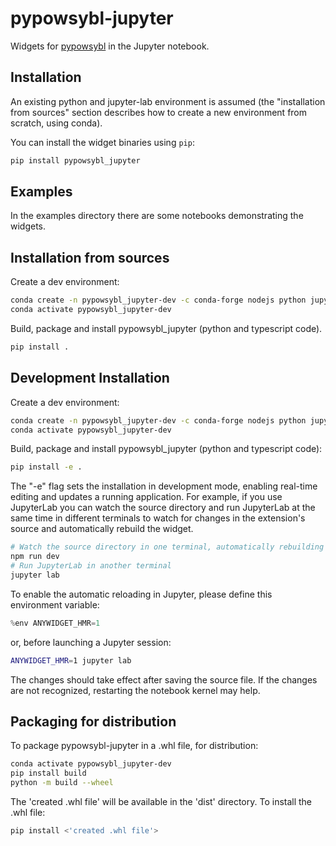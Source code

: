 # pypowsybl-jupyter

Widgets for [pypowsybl](https://github.com/powsybl/pypowsybl) in the Jupyter notebook.


## Installation

An existing python and jupyter-lab environment is assumed (the "installation from sources" section describes how to create a new environment from scratch, using conda).

You can install the widget binaries using `pip`:

```bash
pip install pypowsybl_jupyter
```

## Examples

In the examples directory there are some notebooks demonstrating the widgets.


## Installation from sources

Create a dev environment:
```bash
conda create -n pypowsybl_jupyter-dev -c conda-forge nodejs python jupyterlab
conda activate pypowsybl_jupyter-dev
```

Build, package and install pypowsybl_jupyter (python and typescript code). 
```bash
pip install .
```

## Development Installation

Create a dev environment:
```bash
conda create -n pypowsybl_jupyter-dev -c conda-forge nodejs python jupyterlab
conda activate pypowsybl_jupyter-dev
```

Build, package and install pypowsybl_jupyter (python and typescript code): 

```bash
pip install -e .
```

The "-e" flag sets the installation in development mode, enabling real-time editing and updates a running application. For example, if you use JupyterLab you can watch the source directory and run JupyterLab at the same time in different terminals to watch for changes in the extension's source and automatically rebuild the widget.

```bash
# Watch the source directory in one terminal, automatically rebuilding when needed
npm run dev
# Run JupyterLab in another terminal
jupyter lab
```

To enable the automatic reloading in Jupyter, please define this environment variable:

```py
%env ANYWIDGET_HMR=1
```
or, before launching a Jupyter session:

```bash
ANYWIDGET_HMR=1 jupyter lab
```

The changes should take effect after saving the source file. If the changes are not recognized, restarting the notebook kernel may help.

## Packaging for distribution

To package pypowsybl-jupyter in a .whl file, for distribution:
```bash
conda activate pypowsybl_jupyter-dev
pip install build
python -m build --wheel
```

The 'created .whl file' will be available in the 'dist' directory. To install the .whl file:
```bash
pip install <'created .whl file'>
```
